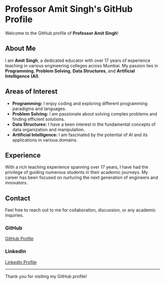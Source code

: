 # Professor Amit Singh's GitHub Profile

Welcome to the GitHub profile of **Professor Amit Singh**!

## About Me

I am **Amit Singh**, a dedicated educator with over 17 years of experience teaching in various engineering colleges across Mumbai. My passion lies in **Programming**, **Problem Solving**, **Data Structures**, and **Artificial Intelligence (AI)**.

## Areas of Interest

- **Programming:** I enjoy coding and exploring different programming paradigms and languages.
- **Problem Solving:** I am passionate about solving complex problems and finding efficient solutions.
- **Data Structures:** I have a keen interest in the fundamental concepts of data organization and manipulation.
- **Artificial Intelligence:** I am fascinated by the potential of AI and its applications in various domains.

## Experience

With a rich teaching experience spanning over 17 years, I have had the privilege of guiding numerous students in their academic journeys. My career has been focused on nurturing the next generation of engineers and innovators.

## Contact

Feel free to reach out to me for collaboration, discussion, or any academic inquiries.

### GitHub

[GitHub Profile](https://github.com/explorerAmit)

### LinkedIn

[LinkedIn Profile](https://www.linkedin.com/in/ExplorerAmit)

---

Thank you for visiting my GitHub profile!
